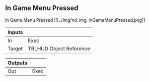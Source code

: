 ## In Game Menu Pressed
In Game Menu Pressed
![[../img/nd_img_InGameMenuPressed.png]]

|Inputs||
|--|--|
| In | Exec |
| Target | TBLHUD Object Reference |

|Outputs||
|--|--|
| Out | Exec |
